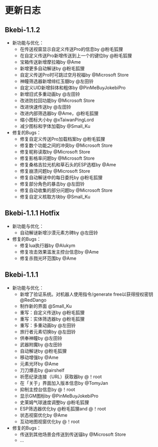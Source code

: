 # 更新日志

## Bkebi-1.1.2
- 新功能与优化：
  - 在传送视窗显示自定义传送Pro的信息by @粉毛狐狸
  - 在自定义传送Pro新增传送到上一个的键位by @粉毛狐狸
  - 宝箱传送新增摩拉箱by @Ame
  - 新增更多自动解谜by @粉毛狐狸
  - 自定义传送Pro时可跳过空月祝福by @Microsoft Store
  - 神瞳筛选器新增绯红玉髓by @左田铃
  - 自定义UID新增斜体和粗体by @PinMeBuyJokebiPro
  - 新增旧式多重动画by @左田铃
  - 改进防拉回功能by @Microsoft Store
  - 改进快速传送by @左田铃
  - 改进内部筛选器by @Ame，@粉毛狐狸
  - 缩小图标大小by @xTaiwanPingLord
  - 减少图标和字体加载by @Small_Ku
- 修复的Bugs：
  - 修复自定义传送Pro加载档案by @粉毛狐狸
  - 修复数个功能之间的冲突by @Microsoft Store
  - 修复昵称读取by @Microsoft Store
  - 修复影格率问题by @Microsoft Store
  - 修复桑格吉拉光机和草石头的ESP选框by @Ame
  - 修复崩溃问题by @Microsoft Store
  - 修复自动解谜中的每日委托by @粉毛狐狸
  - 修复部分角色的暴击by @左田铃
  - 修复自动收集的部分问题by @Microsoft Store
  - 修复自定义核取方块by @Small_Ku
## Bkebi-1.1.1 Hotfix
- 新功能与优化：
  - 自动解谜新增沙漠元素方碑by @左田铃
- 修复的Bugs：
  - 修复lua执行器by @Alukym
  - 修复攻击效果滥发主控台信息by @Ame
  - 修复杀戮光环范围by @Ame
## Bkebi-1.1.1
- 新功能与优化：
  - 新增了验证系统。对机器人使用指令/generate free以获得授权密钥 @RedDango   
  - 制作新的界面 @Small_Ku
  - 重写：自定义传送by @粉毛狐狸
  - 重写：实体筛选器by @粉毛狐狸
  - 重写：多重动画by @左田铃
  - 旅行者元素切换by @左田铃
  - 供奉神瞳by @左田铃
  - 武器附魔by @左田铃
  - 自动解谜by @粉毛狐狸
  - 移动增强by @Ame
  - 元素光环by @Ame
  - 刀刀爆击by @airshelf
  - 祈愿纪录连接（URL）获取器by @！root
  - 在「关于」界面加入版本信息by @TomyJan
  - 抑制主控台信息by @！root
  - 显示GM图标by @PinMeBuyJokebiPro
  - 史莱姆气球速度调整by @粉毛狐狸
  - ESP筛选器优化by @粉毛狐狸and @！root
  - 状态视窗优化by @Ame
  - 互动地图视窗优化by @！root
- 修复的Bugs：
  - 传送到其他场景会传送到传送锚by @Microsoft Store
  - …

